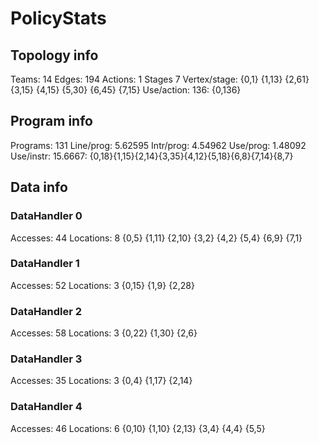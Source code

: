 # PolicyStats
## Topology info
Teams:		14
Edges:		194
Actions:	1
Stages		7
Vertex/stage:	{0,1} {1,13} {2,61} {3,15} {4,15} {5,30} {6,45} {7,15} 
Use/action:	136: {0,136} 

## Program info
Programs:	131
Line/prog:	5.62595
Intr/prog:	4.54962
Use/prog:	1.48092
Use/instr:	15.6667: {0,18}{1,15}{2,14}{3,35}{4,12}{5,18}{6,8}{7,14}{8,7}

## Data info

### DataHandler 0
Accesses:	44
Locations:	8
{0,5} {1,11} {2,10} {3,2} {4,2} {5,4} {6,9} {7,1} 

### DataHandler 1
Accesses:	52
Locations:	3
{0,15} {1,9} {2,28} 

### DataHandler 2
Accesses:	58
Locations:	3
{0,22} {1,30} {2,6} 

### DataHandler 3
Accesses:	35
Locations:	3
{0,4} {1,17} {2,14} 

### DataHandler 4
Accesses:	46
Locations:	6
{0,10} {1,10} {2,13} {3,4} {4,4} {5,5} 
